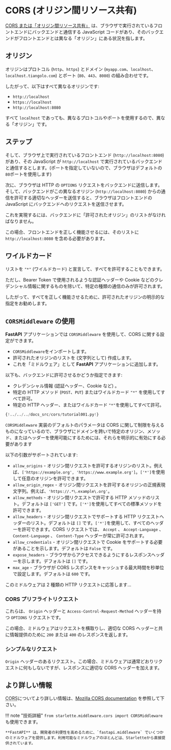 # CORS (オリジン間リソース共有)

<a href="https://developer.mozilla.org/en-US/docs/Web/HTTP/CORS" class="external-link" target="_blank">CORS または「オリジン間リソース共有」</a> は、ブラウザで実行されているフロントエンドにバックエンドと通信する JavaScript コードがあり、そのバックエンドがフロントエンドとは異なる「オリジン」にある状況を指します。

## オリジン

オリジンはプロトコル (`http`、`https`) とドメイン (`myapp.com`、`localhost`、`localhost.tiangolo.com`) とポート (`80`、`443`、`8080`) の組み合わせです。

したがって、以下はすべて異なるオリジンです:

- `http://localhost`
- `https://localhost`
- `http://localhost:8080`

すべて `localhost` であっても、異なるプロトコルやポートを使用するので、異なる「オリジン」です。

## ステップ

そして、ブラウザ上で実行されているフロントエンド (`http://localhost:8080`) があり、その JavaScript が `http://localhost` で実行されているバックエンドと通信するとします。(ポートを指定していないので、ブラウザはデフォルトの`80`ポートを使用します)

次に、ブラウザは HTTP の `OPTIONS` リクエストをバックエンドに送信します。そして、バックエンドがこの異なるオリジン (`http://localhost:8080`) からの通信を許可する適切なヘッダーを送信すると、ブラウザはフロントエンドの JavaScript にバックエンドへのリクエストを送信させます。

これを実現するには、バックエンドに「許可されたオリジン」のリストがなければなりません。

この場合、フロントエンドを正しく機能させるには、そのリストに `http://localhost:8080` を含める必要があります。

## ワイルドカード

リストを `"*"` (ワイルドカード) と宣言して、すべてを許可することもできます。

ただし、Bearer Token で使用されるような認証ヘッダーや Cookie などのクレデンシャル情報に関するものを除いて、特定の種類の通信のみが許可されます。

したがって、すべてを正しく機能させるために、許可されたオリジンの明示的な指定をお勧めします。

## `CORSMiddleware` の使用

**FastAPI** アプリケーションでは `CORSMiddleware` を使用して、CORS に関する設定ができます。

- `CORSMiddleware`をインポートします。
- 許可されたオリジンのリストを (文字列として) 作成します。
- これを「ミドルウェア」として **FastAPI** アプリケーションに追加します。

以下も、バックエンドに許可させるかどうか指定できます:

- クレデンシャル情報 (認証ヘッダー、Cookie など) 。
- 特定の HTTP メソッド (`POST`、`PUT`) またはワイルドカード `"*"` を使用してすべて許可。
- 特定の HTTP ヘッダー、またはワイルドカード `"*"`を使用してすべて許可。

```Python hl_lines="2  6-11  13-19"
{!../../../docs_src/cors/tutorial001.py!}
```

`CORSMiddleware` 実装のデフォルトのパラメータは CORS に関して制限を与えるものになっているので、ブラウザにドメインを跨いで特定のオリジン、メソッド、またはヘッダーを使用可能にするためには、それらを明示的に有効にする必要があります

以下の引数がサポートされています:

- `allow_origins` - オリジン間リクエストを許可するオリジンのリスト。例えば、`['https://example.org', 'https://www.example.org']`。`['*']`を使用して任意のオリジンを許可できます。
- `allow_origin_regex` - オリジン間リクエストを許可するオリジンの正規表現文字列。例えば、`'https://.*\.example\.org'`。
- `allow_methods` - オリジン間リクエストで許可する HTTP メソッドのリスト。デフォルトは `['GET']` です。`['*']`を使用してすべての標準メソッドを許可できます。
- `allow_headers` - オリジン間リクエストでサポートする HTTP リクエストヘッダーのリスト。デフォルトは `[]` です。`['*']`を使用して、すべてのヘッダーを許可できます。CORS リクエストでは、 `Accept` 、 `Accept-Language` 、 `Content-Language` 、 `Content-Type` ヘッダーが常に許可されます。
- `allow_credentials` - オリジン間リクエストで Cookie をサポートする必要があることを示します。デフォルトは `False` です。
- `expose_headers` - ブラウザからアクセスできるようにするレスポンスヘッダーを示します。デフォルトは `[]` です。
- `max_age` - ブラウザが CORS レスポンスをキャッシュする最大時間を秒単位で設定します。デフォルトは `600` です。

このミドルウェアは 2 種類の HTTP リクエストに応答します...

### CORS プリフライトリクエスト

これらは、 `Origin` ヘッダーと `Access-Control-Request-Method` ヘッダーを持つ `OPTIONS` リクエストです。

この場合、ミドルウェアはリクエストを横取りし、適切な CORS ヘッダーと共に情報提供のために `200` または `400` のレスポンスを返します。

### シンプルなリクエスト

`Origin` ヘッダーのあるリクエスト。この場合、ミドルウェアは通常どおりリクエストに何もしないですが、レスポンスに適切な CORS ヘッダーを加えます。

## より詳しい情報

<abbr title="Cross-Origin Resource Sharing (オリジン間リソース共有)">CORS</abbr>についてより詳しい情報は、<a href="https://developer.mozilla.org/en-US/docs/Web/HTTP/CORS" class="external-link" target="_blank">Mozilla CORS documentation</a> を参照して下さい。

!!! note "技術詳細"
`from starlette.middleware.cors import CORSMiddleware` も使用できます。

    **FastAPI** は、開発者の利便性を高めるために、`fastapi.middleware` でいくつかのミドルウェアを提供します。利用可能なミドルウェアのほとんどは、Starletteから直接提供されています。
